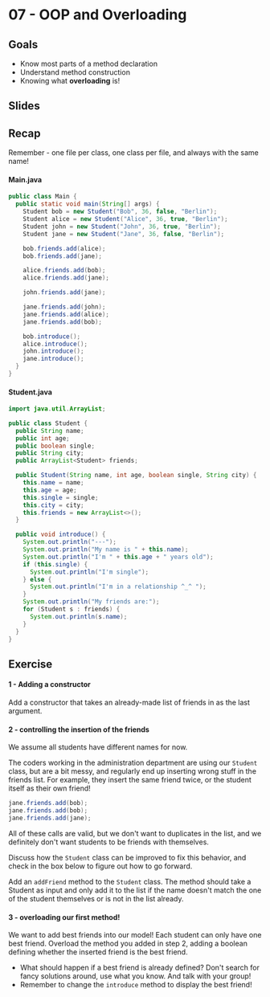 # 07 - OOP and Overloading
<Teacher name="Michele"></Teacher>

## Goals
- Know most parts of a method declaration
- Understand method construction
- Knowing what **overloading** is!

## Slides
<GoogleSlides src="https://docs.google.com/presentation/d/1aWKES_gmxhT5ltSrmzAIFcvXKxmrBBCOTuil5pm8uMA/embed"></GoogleSlides>

## Recap

Remember - one file per class, one class per file, and always with the same name!

#### Main.java
```java
public class Main {
  public static void main(String[] args) {
    Student bob = new Student("Bob", 36, false, "Berlin");
    Student alice = new Student("Alice", 36, true, "Berlin");
    Student john = new Student("John", 36, true, "Berlin");
    Student jane = new Student("Jane", 36, false, "Berlin");

    bob.friends.add(alice);
    bob.friends.add(jane);

    alice.friends.add(bob);
    alice.friends.add(jane);

    john.friends.add(jane);

    jane.friends.add(john);
    jane.friends.add(alice);
    jane.friends.add(bob);

    bob.introduce();
    alice.introduce();
    john.introduce();
    jane.introduce();
  }
}
```

#### Student.java

```java
import java.util.ArrayList;

public class Student {
  public String name;
  public int age;
  public boolean single;
  public String city;
  public ArrayList<Student> friends;

  public Student(String name, int age, boolean single, String city) {
    this.name = name;
    this.age = age;
    this.single = single;
    this.city = city;
    this.friends = new ArrayList<>();
  }

  public void introduce() {
    System.out.println("---");
    System.out.println("My name is " + this.name);
    System.out.println("I'm " + this.age + " years old");
    if (this.single) {
      System.out.println("I'm single");
    } else {
      System.out.println("I'm in a relationship ^_^ ");
    }
    System.out.println("My friends are:");
    for (Student s : friends) {
      System.out.println(s.name);
    }
  }
}

```

## Exercise
#### 1 - Adding a constructor
Add a constructor that takes an already-made list of friends in as the last argument.

#### 2 - controlling the insertion of the friends
We assume all students have different names for now.

The coders working in the administration department are using our `Student` class, but are a bit messy, and regularly end up inserting wrong stuff in the friends list. For example, they insert the same friend twice, or the student itself as their own friend!

```java
jane.friends.add(bob);
jane.friends.add(bob);
jane.friends.add(jane);
```

All of these calls are valid, but we don't want to duplicates in the list, and we definitely don't want students to be friends with themselves.

Discuss how the `Student` class can be improved to fix this behavior, and check in the box below to figure out how to go forward.

<Solution>

Add an `addFriend` method to the `Student` class. The method should take a Student as input and only add it to the list if the name doesn't match the one of the student themselves or is not in the list already.

</Solution>


#### 3 - overloading our first method!
We want to add best friends into our model! Each student can only have one best friend. Overload the method you added in step 2, adding a boolean defining whether the inserted friend is the best friend.

- What should happen if a best friend is already defined? Don't search for fancy solutions around, use what you know. And talk with your group!
- Remember to change the `introduce` method to display the best friend!
